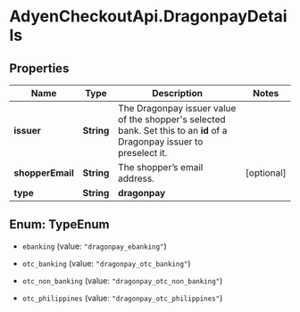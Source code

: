 # AdyenCheckoutApi.DragonpayDetails

## Properties

Name | Type | Description | Notes
------------ | ------------- | ------------- | -------------
**issuer** | **String** | The Dragonpay issuer value of the shopper&#39;s selected bank. Set this to an **id** of a Dragonpay issuer to preselect it. | 
**shopperEmail** | **String** | The shopper’s email address. | [optional] 
**type** | **String** | **dragonpay** | 



## Enum: TypeEnum


* `ebanking` (value: `"dragonpay_ebanking"`)

* `otc_banking` (value: `"dragonpay_otc_banking"`)

* `otc_non_banking` (value: `"dragonpay_otc_non_banking"`)

* `otc_philippines` (value: `"dragonpay_otc_philippines"`)




